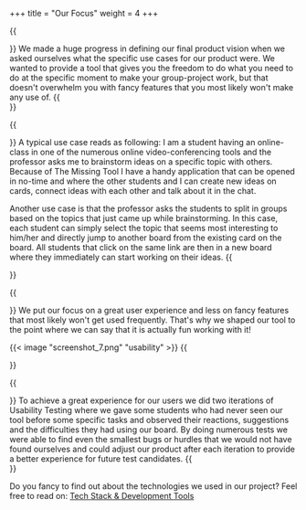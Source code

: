 +++
title = "Our Focus"
weight = 4
+++

{{<section title="Whatever you need, whenever you need it">}}
We made a huge progress in defining our final product vision when we asked ourselves what the specific use cases for our product were. We wanted to provide a tool that gives you the freedom to do what you need to do at the specific moment to make your group-project work, but that doesn't overwhelm you with fancy features that you most likely won't make any use of.
{{</section>}}

{{<section title="Use cases">}}
A typical use case reads as following: I am a student having an online-class in one of the numerous online video-conferencing tools and the professor asks me to brainstorm ideas on a specific topic with others. Because of The Missing Tool I have a handy application that can be opened in no-time and where the other students and I can create new ideas on cards, connect ideas with each other and talk about it in the chat.

Another use case is that the professor asks the students to split in groups based on the topics that just came up while brainstorming. In this case, each student can simply select the topic that seems most interesting to him/her and directly jump to another board from the existing card on the board. All students that click on the same link are then in a new board where they immediately can start working on their ideas.
{{</section>}}

{{<section title="Less is more">}}
We put our focus on a great user experience and less on fancy features that most likely won't get used frequently. That's why we shaped our tool to the point where we can say that it is actually fun working with it!

{{< image "screenshot_7.png" "usability" >}}
{{</section>}}

{{<section title="Usability Tests">}}
To achieve a great experience for our users we did two iterations of Usability Testing where we gave some students who had never seen our tool before some specific tasks and observed their reactions, suggestions and the difficulties they had using our board. By doing numerous tests we were able to find even the smallest bugs or hurdles that we would not have found ourselves and could adjust our product after each iteration to provide a better experience for future test candidates.
{{</section>}}

Do you fancy to find out about the technologies we used in our project? Feel free to read on:
[Tech Stack & Development Tools](../tech-stack)
